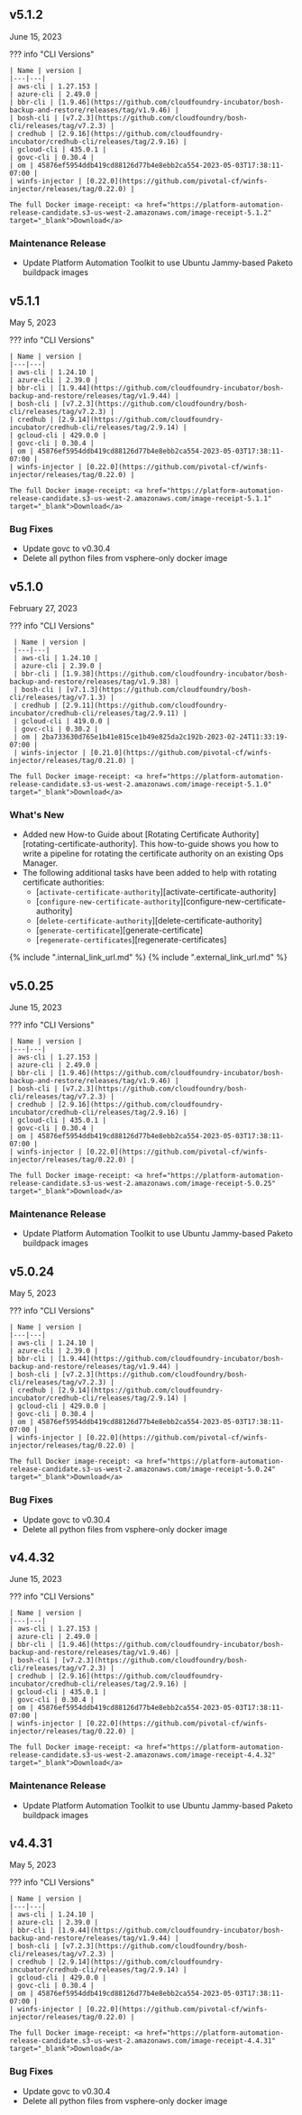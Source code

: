 <style>
    .md-typeset h2 {
        font-weight: bold;
    }
</style>

## v5.1.2
June 15, 2023

??? info "CLI Versions"

    | Name | version |
    |---|---|
    | aws-cli | 1.27.153 |
    | azure-cli | 2.49.0 |
    | bbr-cli | [1.9.46](https://github.com/cloudfoundry-incubator/bosh-backup-and-restore/releases/tag/v1.9.46) |
    | bosh-cli | [v7.2.3](https://github.com/cloudfoundry/bosh-cli/releases/tag/v7.2.3) |
    | credhub | [2.9.16](https://github.com/cloudfoundry-incubator/credhub-cli/releases/tag/2.9.16) |
    | gcloud-cli | 435.0.1 |
    | govc-cli | 0.30.4 |
    | om | 45876ef5954ddb419cd88126d77b4e8ebb2ca554-2023-05-03T17:38:11-07:00 |
    | winfs-injector | [0.22.0](https://github.com/pivotal-cf/winfs-injector/releases/tag/0.22.0) |

    The full Docker image-receipt: <a href="https://platform-automation-release-candidate.s3-us-west-2.amazonaws.com/image-receipt-5.1.2" target="_blank">Download</a>

### Maintenance Release
- Update Platform Automation Toolkit to use Ubuntu Jammy-based Paketo buildpack images


## v5.1.1
May 5, 2023

??? info "CLI Versions"

    | Name | version |
    |---|---|
    | aws-cli | 1.24.10 |
    | azure-cli | 2.39.0 |
    | bbr-cli | [1.9.44](https://github.com/cloudfoundry-incubator/bosh-backup-and-restore/releases/tag/v1.9.44) |
    | bosh-cli | [v7.2.3](https://github.com/cloudfoundry/bosh-cli/releases/tag/v7.2.3) |
    | credhub | [2.9.14](https://github.com/cloudfoundry-incubator/credhub-cli/releases/tag/2.9.14) |
    | gcloud-cli | 429.0.0 |
    | govc-cli | 0.30.4 |
    | om | 45876ef5954ddb419cd88126d77b4e8ebb2ca554-2023-05-03T17:38:11-07:00 |
    | winfs-injector | [0.22.0](https://github.com/pivotal-cf/winfs-injector/releases/tag/0.22.0) |

    The full Docker image-receipt: <a href="https://platform-automation-release-candidate.s3-us-west-2.amazonaws.com/image-receipt-5.1.1" target="_blank">Download</a>

### Bug Fixes
- Update govc to v0.30.4
- Delete all python files from vsphere-only docker image


## v5.1.0
February 27, 2023

??? info "CLI Versions"

     | Name | version |
     |---|---|
     | aws-cli | 1.24.10 |
     | azure-cli | 2.39.0 |
     | bbr-cli | [1.9.38](https://github.com/cloudfoundry-incubator/bosh-backup-and-restore/releases/tag/v1.9.38) |
     | bosh-cli | [v7.1.3](https://github.com/cloudfoundry/bosh-cli/releases/tag/v7.1.3) |
     | credhub | [2.9.11](https://github.com/cloudfoundry-incubator/credhub-cli/releases/tag/2.9.11) |
     | gcloud-cli | 419.0.0 |
     | govc-cli | 0.30.2 |
     | om | 2ba733630d765e1b41e815ce1b49e825da2c192b-2023-02-24T11:33:19-07:00 |
     | winfs-injector | [0.21.0](https://github.com/pivotal-cf/winfs-injector/releases/tag/0.21.0) |
         
    The full Docker image-receipt: <a href="https://platform-automation-release-candidate.s3-us-west-2.amazonaws.com/image-receipt-5.1.0" target="_blank">Download</a>

### What's New
- Added new How-to Guide about [Rotating Certificate Authority][rotating-certificate-authority]. 
  This how-to-guide shows you how to write a pipeline for rotating the certificate authority on an existing Ops Manager. 
- The following additional tasks have been added to help with rotating certificate authorities:
    * [`activate-certificate-authority`][activate-certificate-authority]
    * [`configure-new-certificate-authority`][configure-new-certificate-authority]
    * [`delete-certificate-authority`][delete-certificate-authority]
    * [`generate-certificate`][generate-certificate]
    * [`regenerate-certificates`][regenerate-certificates]
      
{% include ".internal_link_url.md" %}
{% include ".external_link_url.md" %}
## v5.0.25
June 15, 2023

??? info "CLI Versions"

    | Name | version |
    |---|---|
    | aws-cli | 1.27.153 |
    | azure-cli | 2.49.0 |
    | bbr-cli | [1.9.46](https://github.com/cloudfoundry-incubator/bosh-backup-and-restore/releases/tag/v1.9.46) |
    | bosh-cli | [v7.2.3](https://github.com/cloudfoundry/bosh-cli/releases/tag/v7.2.3) |
    | credhub | [2.9.16](https://github.com/cloudfoundry-incubator/credhub-cli/releases/tag/2.9.16) |
    | gcloud-cli | 435.0.1 |
    | govc-cli | 0.30.4 |
    | om | 45876ef5954ddb419cd88126d77b4e8ebb2ca554-2023-05-03T17:38:11-07:00 |
    | winfs-injector | [0.22.0](https://github.com/pivotal-cf/winfs-injector/releases/tag/0.22.0) |

    The full Docker image-receipt: <a href="https://platform-automation-release-candidate.s3-us-west-2.amazonaws.com/image-receipt-5.0.25" target="_blank">Download</a>

### Maintenance Release
- Update Platform Automation Toolkit to use Ubuntu Jammy-based Paketo buildpack images


## v5.0.24
May 5, 2023

??? info "CLI Versions"

    | Name | version |
    |---|---|
    | aws-cli | 1.24.10 |
    | azure-cli | 2.39.0 |
    | bbr-cli | [1.9.44](https://github.com/cloudfoundry-incubator/bosh-backup-and-restore/releases/tag/v1.9.44) |
    | bosh-cli | [v7.2.3](https://github.com/cloudfoundry/bosh-cli/releases/tag/v7.2.3) |
    | credhub | [2.9.14](https://github.com/cloudfoundry-incubator/credhub-cli/releases/tag/2.9.14) |
    | gcloud-cli | 429.0.0 |
    | govc-cli | 0.30.4 |
    | om | 45876ef5954ddb419cd88126d77b4e8ebb2ca554-2023-05-03T17:38:11-07:00 |
    | winfs-injector | [0.22.0](https://github.com/pivotal-cf/winfs-injector/releases/tag/0.22.0) |

    The full Docker image-receipt: <a href="https://platform-automation-release-candidate.s3-us-west-2.amazonaws.com/image-receipt-5.0.24" target="_blank">Download</a>

### Bug Fixes
- Update govc to v0.30.4
- Delete all python files from vsphere-only docker image


## v4.4.32
June 15, 2023

??? info "CLI Versions"

    | Name | version |
    |---|---|
    | aws-cli | 1.27.153 |
    | azure-cli | 2.49.0 |
    | bbr-cli | [1.9.46](https://github.com/cloudfoundry-incubator/bosh-backup-and-restore/releases/tag/v1.9.46) |
    | bosh-cli | [v7.2.3](https://github.com/cloudfoundry/bosh-cli/releases/tag/v7.2.3) |
    | credhub | [2.9.16](https://github.com/cloudfoundry-incubator/credhub-cli/releases/tag/2.9.16) |
    | gcloud-cli | 435.0.1 |
    | govc-cli | 0.30.4 |
    | om | 45876ef5954ddb419cd88126d77b4e8ebb2ca554-2023-05-03T17:38:11-07:00 |
    | winfs-injector | [0.22.0](https://github.com/pivotal-cf/winfs-injector/releases/tag/0.22.0) |

    The full Docker image-receipt: <a href="https://platform-automation-release-candidate.s3-us-west-2.amazonaws.com/image-receipt-4.4.32" target="_blank">Download</a>

### Maintenance Release
- Update Platform Automation Toolkit to use Ubuntu Jammy-based Paketo buildpack images


## v4.4.31
May 5, 2023

??? info "CLI Versions"

    | Name | version |
    |---|---|
    | aws-cli | 1.24.10 |
    | azure-cli | 2.39.0 |
    | bbr-cli | [1.9.44](https://github.com/cloudfoundry-incubator/bosh-backup-and-restore/releases/tag/v1.9.44) |
    | bosh-cli | [v7.2.3](https://github.com/cloudfoundry/bosh-cli/releases/tag/v7.2.3) |
    | credhub | [2.9.14](https://github.com/cloudfoundry-incubator/credhub-cli/releases/tag/2.9.14) |
    | gcloud-cli | 429.0.0 |
    | govc-cli | 0.30.4 |
    | om | 45876ef5954ddb419cd88126d77b4e8ebb2ca554-2023-05-03T17:38:11-07:00 |
    | winfs-injector | [0.22.0](https://github.com/pivotal-cf/winfs-injector/releases/tag/0.22.0) |

    The full Docker image-receipt: <a href="https://platform-automation-release-candidate.s3-us-west-2.amazonaws.com/image-receipt-4.4.31" target="_blank">Download</a>

### Bug Fixes
- Update govc to v0.30.4
- Delete all python files from vsphere-only docker image



